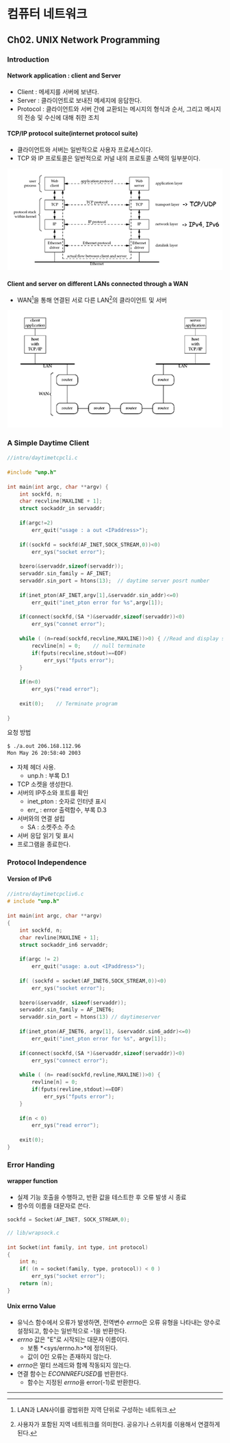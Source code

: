 # 컴퓨터 네트워크
## Ch02. UNIX Network Programming
### Introduction
#### Network application : client and Server
- Client : 메세지를 서버에 보낸다.
- Server : 클라이언트로 보내진 메세지에 응답한다.
- Protocol : 클라이언트와 서버 간에 교환되는 메시지의 형식과 순서, 그리고 메시지의 전송 및 수신에 대해 취한 조치

#### TCP/IP protocol suite(internet protocol suite)
- 클라이언트와 서버는 일반적으로 사용자 프로세스이다.
- TCP 와 IP 프로토콜은 일반적으로 커널 내의 프로토콜 스택의 일부분이다.

![그림1.png](./그림1.png)

#### Client and server on different LANs connected through a WAN 
- WAN[^WAN]을 통해 연결된 서로 다른 LAN[^LAN]의 클라이언트 및 서버

![그림2.png](./그림2.png)

### A Simple Daytime Client
```c
//intro/daytimetcpcli.c

#include "unp.h"

int main(int argc, char **argv) {
    int sockfd, n;
    char recvline[MAXLINE + 1];
    struct sockaddr_in servaddr;

    if(argc!=2)
        err_quit("usage : a out <IPaddress>");
    
    if((sockfd = sockfd(AF_INET,SOCK_STREAM,0))<0)
        err_sys("socket error");
    
    bzero(&servaddr,sizeof(servaddr));
    servaddr.sin_family = AF_INET;
    servaddr.sin_port = htons(13);  // daytime server posrt number

    if(inet_pton(AF_INET,argv[1],&servaddr.sin_addr)<=0)
        err_quit("inet_pton error for %s",argv[1]);

    if(connect(sockfd,(SA *)&servaddr,sizeof(servaddr))<0)
        err_sys("connet error");
    
    while ( (n=read(sockfd,recvline,MAXLINE))>0) { //Read and display server's reply
        recvline[n] = 0;    // null terminate
        if(fputs(recvline,stdout)==EOF)
            err_sys("fputs error");
    }

    if(n<0)
        err_sys("read error");
    
    exit(0);    // Terminate program

}
```
요청 방법

```bash
$ ./a.out 206.168.112.96
Mon May 26 20:58:40 2003
```
- 자체 헤더 사용.
    - unp.h : 부록 D.1
- TCP 소켓을 생성한다.
- 서버의 IP주소와 포트를 확인
    - inet_pton : 숫자로 인터넷 표시
    - err_ : error 출력함수, 부록 D.3
- 서버와의 연결 설립
    - SA : 소켓주소 주소
- 서버 응답 읽기 및 표시
- 프로그램을 종료한다.


### Protocol Independence
#### Version of IPv6
```c
//intro/daytimetcpcliv6.c
# include "unp.h"

int main(int argc, char **argv)
{
    int sockfd, n;
    char revline[MAXLINE + 1];
    struct sockaddr_in6 servaddr;

    if(argc != 2)
        err_quit("usage: a.out <IPaddress>");

    if( (sockfd = socket(AF_INET6,SOCK_STREAM,0))<0)
        err_sys("socket error");
    
    bzero(&servaddr, sizeof(servaddr));
    servaddr.sin_family = AF_INET6;
    servaddr.sin_port = htons(13) // daytimeserver

    if(inet_pton(AF_INET6, argv[1], &servaddr.sin6_addr)<=0)
        err_quit("inet_pton error for %s", argv[1]);

    if(connect(sockfd,(SA *)&servaddr,sizeof(servaddr))<0)
        err_sys("connect error");

    while ( (n= read(sockfd,revline,MAXLINE))>0) {
        revline[n] = 0;
        if(fputs(revline,stdout)==EOF)
            err_sys("fputs error");
    }

    if(n < 0)
        err_sys("read error");

    exit(0);
}
```

### Error Handing
#### wrapper function
- 실제 기능 호출을 수행하고, 반환 값을 테스트한 후 오류 발생 시 종료
- 함수의 이름을 대문자로 쓴다.

```c
sockfd = Socket(AF_INET, SOCK_STREAM,0);
```

```c
// lib/wrapsock.c

int Socket(int family, int type, int protocol)
{
    int n;
    if( (n = socket(family, type, protocol)) < 0 )
        err_sys("socket error");
    return (n);
}
```
#### Unix errno Value
- 유닉스 함수에서 오류가 발생하면, 전역변수 *errno*은 오류 유형을 나타내는 양수로 설정되고, 함수는 일반적으로 -1을 반환한다.
- *errno* 값은 "E"로 시작되는 대문자 이름이다.
    - 보통 *<sys/errno.h>*에 정의된다.
    - 값이 0인 오류는 존재하지 않는다.
- *errno*은 멀티 쓰레드와 함께 작동되지 않는다.
- 연결 함수는 *ECONNREFUSED*를 반환한다.
    - 함수는 지정된 *errno*을 error(-1)로 반환한다. 

-----
[^WAN]: LAN과 LAN사이를 광범위한 지역 단위로 구성하는 네트워크.
[^LAN]: 사용자가 포함된 지역 네트워크를 의미한다. 공유기나 스위치를 이용해서 연결하게 된다.